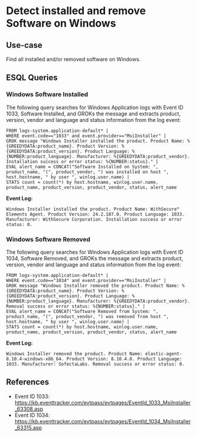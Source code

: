 # Detect installed and remove Software on Windows

## Use-case
Find all installed and/or removed software on Windows. 

## ESQL Queries

### Windows Software Installed
The following query searches for Windows Application logs with Event ID 1033, Software Installed, and GROKs the message and extracts product, version, vendor and language and status information from the log event: 

```
FROM logs-system.application-default* |
WHERE event.code=="1033" and event.provider=="MsiInstaller" |
GROK message "Windows Installer installed the product. Product Name: %{GREEDYDATA:product_name}. Product Version: %{GREEDYDATA:product_version}. Product Language: %{NUMBER:product_language}. Manufacturer: %{GREEDYDATA:product_vendor}. Installation success or error status: %{NUMBER:status}." |
EVAL alert_name = CONCAT("Software Installed on System: ", product_name, "(", product_vendor, ") was installed on host ", host.hostname, " by user ", winlog.user.name) |
STATS count = count(*) by host.hostname, winlog.user.name, product_name, product_version, product_vendor, status, alert_name
```

**Event Log:**
```
Windows Installer installed the product. Product Name: WithSecure™ Elements Agent. Product Version: 24.2.187.0. Product Language: 1033. Manufacturer: WithSecure Corporation. Installation success or error status: 0.
```

### Windows Software Removed
The following query searches for Windows Application logs with Event ID 1034, Software Removed, and GROKs the message and extracts product, version, vendor and language and status information from the log event: 

```
FROM logs-system.application-default* |
WHERE event.code=="1034" and event.provider=="MsiInstaller" |
GROK message "Windows Installer removed the product. Product Name: %{GREEDYDATA:product_name}. Product Version: %{GREEDYDATA:product_version}. Product Language: %{NUMBER:product_language}. Manufacturer: %{GREEDYDATA:product_vendor}. Removal success or error status: %{NUMBER:status}." |
EVAL alert_name = CONCAT("Software Removed from System: ", product_name, "(", product_vendor, ") was removed from host ", host.hostname, " by user ", winlog.user.name) |
STATS count = count(*) by host.hostname, winlog.user.name, product_name, product_version, product_vendor, status, alert_name
```

**Event Log:**
```
Windows Installer removed the product. Product Name: elastic-agent-8.10.4-windows-x86_64. Product Version: 8.10.4.0. Product Language: 1033. Manufacturer: SofectaLabs. Removal success or error status: 0.
```

## References

- Event ID 1033: https://kb.eventtracker.com/evtpass/evtpages/EventId_1033_MsiInstaller_63308.asp
- Event ID 1034: https://kb.eventtracker.com/evtpass/evtpages/EventId_1034_MsiInstaller_63315.asp
